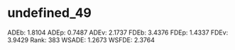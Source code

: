 # undefined_49

ADEb: 1.8104
ADEp: 0.7487
ADEv: 2.1737
FDEb: 3.4376
FDEp: 1.4337
FDEv: 3.9429
Rank: 383
WSADE: 1.2673
WSFDE: 2.3764